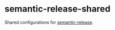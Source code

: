 # semantic-release-shared

Shared configurations for [semantic-release](https://github.com/semantic-release/semantic-release).
